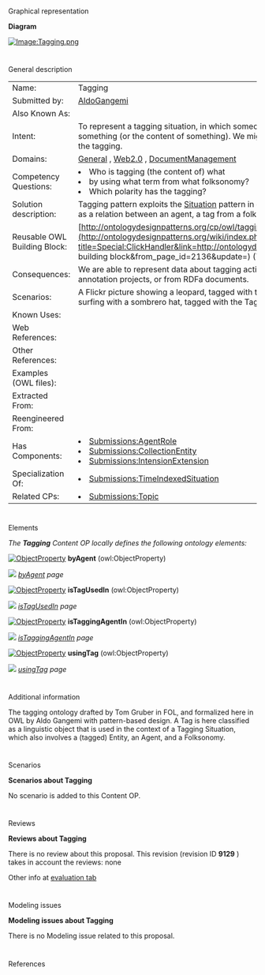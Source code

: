 # 

 Graphical representation



__Diagram__ 





[![Image:Tagging.png](../images/0/00/Tagging.png)](../Image/Tagging.png "Image:Tagging.png")





# 

 General description




|  |  |
| --- | --- |
|  Name:  |  Tagging  |
|  Submitted by:  | [AldoGangemi](../User/AldoGangemi "User:AldoGangemi")  |
|  Also Known As:  |  |
|  Intent:  |  To represent a tagging situation, in which someone uses a term, from a list of a folksonomy, to tag something (or the content of something). We might also want to represent the time and the polarity of the tagging.  |
|  Domains:  | [General](../Community/General "Community:General")  , [Web2.0](../Community/Web2.0 "Community:Web2.0")  , [DocumentManagement](../Community/DocumentManagement "Community:DocumentManagement")  |
|  Competency Questions:  | <li>       Who is tagging (the content of) what      </li><li>       by using what term from what folksonomy?      </li><li>       Which polarity has the tagging?      </li> |
|  Solution description:  |  Tagging pattern exploits the [Situation](../Submissions/Situation "Submissions:Situation")  pattern in order to encode Gruber's definition that has tagging as a relation between an agent, a tag from a folksonomy, a content tagged, a polarity.  |
|  Reusable OWL Building Block:  | [http://ontologydesignpatterns.org/cp/owl/tagging.owl](http://ontologydesignpatterns.org/wiki/index.php?title=Special:ClickHandler&link=http://ontologydesignpatterns.org/cp/owl/tagging.owl&message=OWL building block&from_page_id=2136&update=)  (783)  |
|  Consequences:  |  We are able to represent data about tagging activities from web 2.0 applications, from document annotation projects, or from RDFa documents.  |
|  Scenarios:  |  A Flickr picture showing a leopard, tagged with the Tag 'leopard', A Flickr picture showing a boy surfing with a sombrero hat, tagged with the Tag 'cool', A Flickr picture tagged as 'taken in Sicily'  |
|  Known Uses:  |  |
|  Web References:  |  |
|  Other References:  |  |
|  Examples (OWL files):  |  |
|  Extracted From:  |  |
|  Reengineered From:  |  |
|  Has Components:  | <li><a href="Submissions%253AAgentRole.html" title="Submissions:AgentRole">        Submissions:AgentRole       </a></li><li><a href="Submissions%253ACollectionEntity.html" title="Submissions:CollectionEntity">        Submissions:CollectionEntity       </a></li><li><a href="Submissions%253AIntensionExtension.html" title="Submissions:IntensionExtension">        Submissions:IntensionExtension       </a></li> |
|  Specialization Of:  | <li><a href="Submissions%253ATimeIndexedSituation.html" title="Submissions:TimeIndexedSituation">        Submissions:TimeIndexedSituation       </a></li> |
|  Related CPs:  | <li><a href="Submissions%253ATopic.html" title="Submissions:Topic">        Submissions:Topic       </a></li> |



  





# 

 Elements



_The
 __Tagging__ 
 Content OP locally defines the following ontology elements:_ 





[![ObjectProperty](../../../../images/thumb/c/c3/ObjectProperty.gif/20px-ObjectProperty.gif)](../Image/ObjectProperty.gif "ObjectProperty")
__byAgent__ 
 (owl:ObjectProperty)
 
[![](../../../../images/thumb/8/87/ArrowRight.gif/11px-ArrowRight.gif)](../Image/ArrowRight.gif "ArrowRight.gif")
_[byAgent](../Submissions/Tagging/byAgent "Submissions:Tagging/byAgent") 
 page_ 



[![ObjectProperty](../../../../images/thumb/c/c3/ObjectProperty.gif/20px-ObjectProperty.gif)](../Image/ObjectProperty.gif "ObjectProperty")
__isTagUsedIn__ 
 (owl:ObjectProperty)
 
[![](../../../../images/thumb/8/87/ArrowRight.gif/11px-ArrowRight.gif)](../Image/ArrowRight.gif "ArrowRight.gif")
_[isTagUsedIn](../Submissions/Tagging/isTagUsedIn "Submissions:Tagging/isTagUsedIn") 
 page_ 



[![ObjectProperty](../../../../images/thumb/c/c3/ObjectProperty.gif/20px-ObjectProperty.gif)](../Image/ObjectProperty.gif "ObjectProperty")
__isTaggingAgentIn__ 
 (owl:ObjectProperty)
 
[![](../../../../images/thumb/8/87/ArrowRight.gif/11px-ArrowRight.gif)](../Image/ArrowRight.gif "ArrowRight.gif")
_[isTaggingAgentIn](../Submissions/Tagging/isTaggingAgentIn "Submissions:Tagging/isTaggingAgentIn") 
 page_ 



[![ObjectProperty](../../../../images/thumb/c/c3/ObjectProperty.gif/20px-ObjectProperty.gif)](../Image/ObjectProperty.gif "ObjectProperty")
__usingTag__ 
 (owl:ObjectProperty)
 
[![](../../../../images/thumb/8/87/ArrowRight.gif/11px-ArrowRight.gif)](../Image/ArrowRight.gif "ArrowRight.gif")
_[usingTag](../Submissions/Tagging/usingTag "Submissions:Tagging/usingTag") 
 page_ 


# 

 Additional information



 The tagging ontology drafted by Tom Gruber in FOL, and formalized here in OWL by Aldo Gangemi with pattern-based design.
A Tag is here classified as a linguistic object that is used in the context of a Tagging Situation, which also involves a (tagged) Entity, an Agent, and a Folksonomy.
 



# 

 Scenarios




__Scenarios about Tagging__ 


 No scenario is added to this Content OP.
 




# 

 Reviews




__Reviews about Tagging__ 


 There is no review about this proposal.
This revision (revision ID
 __9129__ 
 ) takes in account the reviews: none
 



 Other info at
 [evaluation tab](http://ontologydesignpatterns.org/wiki/index.php?title=Submissions:Tagging&action=evaluation "http://ontologydesignpatterns.org/wiki/index.php?title=Submissions:Tagging&action=evaluation") 





  





# 

 Modeling issues




__Modeling issues about Tagging__ 


 There is no Modeling issue related to this proposal.
 




  





# 

 References
